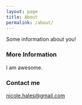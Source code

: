 ```yaml
---
layout: page
title: About
permalink: /about/
---
```


Some information about you!

### More Information

I am awesome. 

### Contact me

[nicole.hales@gmail.com](mailto:nicole.hales@gmail.com)
